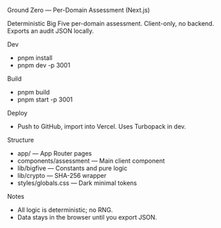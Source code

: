 Ground Zero — Per-Domain Assessment (Next.js)

Deterministic Big Five per-domain assessment. Client-only, no backend. Exports an audit JSON locally.

Dev

- pnpm install
- pnpm dev -p 3001

Build

- pnpm build
- pnpm start -p 3001

Deploy

- Push to GitHub, import into Vercel. Uses Turbopack in dev.

Structure

- app/ — App Router pages
- components/assessment — Main client component
- lib/bigfive — Constants and pure logic
- lib/crypto — SHA-256 wrapper
- styles/globals.css — Dark minimal tokens

Notes

- All logic is deterministic; no RNG.
- Data stays in the browser until you export JSON.


